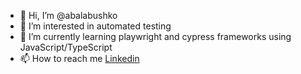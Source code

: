 - 👋 Hi, I’m @abalabushko
- 👀 I’m interested in automated testing
- 🌱 I’m currently learning playwright and cypress frameworks using JavaScript/TypeScript
- 📫 How to reach me [Linkedin](https://pl.linkedin.com/in/anna-balabushko-46888827)

<!---
abalabushko/abalabushko is a ✨ special ✨ repository because its `README.md` (this file) appears on your GitHub profile.
You can click the Preview link to take a look at your changes.
--->

